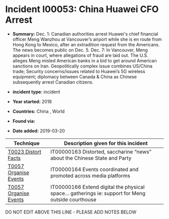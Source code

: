 # Incident I00053: China Huawei CFO Arrest

* **Summary:** Dec. 1: Canadian authorities arrest Huawei's chief financial officer Meng Wanzhou at Vancouver’s airport while she is en route from Hong Kong to Mexico, after an extradition request from the Americans. The news becomes public on Dec. 5. Dec. 7: In Vancouver, Meng appears in court, where allegations of fraud are laid out. The U.S. alleges Meng misled American banks in a bid to get around American sanctions on Iran. 
Geopolitically complex issue combines US/China trade; Security concerns/issues related to Huawei’s 5G wireless equipment; diplomacy between Canada & China as Chinese subsequently arrest Canadian citizens.

* **incident type**: incident

* **Year started:** 2018

* **Countries:** China , World

* **Found via:** 

* **Date added:** 2019-03-20
 

| Technique | Description given for this incident |
| --------- | ------------------------- |
| [T0023 Distort Facts](../../generated_pages/techniques/T0023.md) | IT00000163 Distorted, saccharine “news” about the Chinese State and Party |
| [T0057 Organise Events](../../generated_pages/techniques/T0057.md) | IT00000164 Events coordinated and promoted across media platforms |
| [T0057 Organise Events](../../generated_pages/techniques/T0057.md) | IT00000166 Extend digital the physical space… gatherings ie: support for Meng outside courthouse |


DO NOT EDIT ABOVE THIS LINE - PLEASE ADD NOTES BELOW